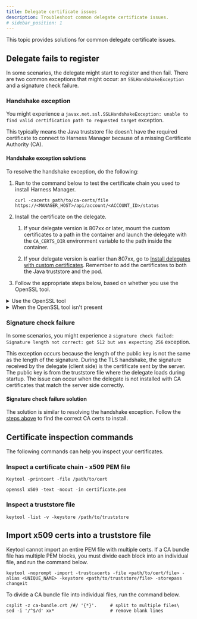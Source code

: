 ```yaml
---
title: Delegate certificate issues
description: Troubleshoot common delegate certificate issues.
# sidebar_position: 1
---
```


This topic provides solutions for common delegate certificate issues.

## Delegate fails to register

In some scenarios, the delegate might start to register and then fail. There are two common exceptions that might occur: an `SSLHandshakeException` and a signature check failure.

### Handshake exception

You might experience a `javax.net.ssl.SSLHandshakeException: unable to find valid certification path to requested target` exception.

This typically means the Java truststore file doesn’t have the required certificate to connect to Harness Manager because of a missing Certificate Authority (CA).

#### Handshake exception solutions

To resolve the handshake exception, do the following:

1. Run to the command below to test the certificate chain you used to install Harness Manager.

   ```
   curl -cacerts path/to/ca-certs/file https://<MANAGER_HOST>/api/account/<ACCOUNT_ID>/status
   ```

2. Install the certificate on the delegate.

   1. If your delegate version is 807xx or later, mount the custom certificates to a path in the container and launch the delegate with the `CA_CERTS_DIR` environment variable to the path inside the container.

   2. If your delegate version is earlier than 807xx, go to [Install delegates with custom certificates](/docs/platform/delegates/secure-delegates/install-delegates-with-custom-certs/). Remember to add the certificates to both the Java truststore and the pod.

3. Follow the appropriate steps below, based on whether you use the OpenSSL tool.

<details>
   <summary>
   Use the OpenSSL tool
   </summary>
  
   To use the OpenSSL tool, do the following:

   1. Exec into the delegate pod.

   2. Run the command below to get all the certificates in the path.

      ```
      openssl s_client -showcerts -servername <fqdn> -connect <fqdn>:443
      ```

      The output will look similar to the example below.
   
       ```
      CONNECTED(00000003)

      depth=0 C = US, ST = CA, L = San Jose, O = Harness Test, OU = Test, CN = *.test.harness.io, emailAddress = test-no-reply@harness.io

      verify error:num=18:self signed certificate

      verify return:1

      depth=0 C = US, ST = CA, L = San Jose, O = Harness Test, OU = Test, CN = *.test.harness.io, emailAddress = test-no-reply@harness.io

      verify return:1
   
      ---

      Certificate chain

       0 s:C = US, ST = CA, L = San Jose, O = Harness Test, OU = Test, CN = *.test.harness.io, emailAddress = test-no-reply@harness.io

       i:C = US, ST = CA, L = San Jose, O = Harness Test, OU = Test, CN = *.test.harness.io, emailAddress = test-no-reply@harness.io

      -----BEGIN CERTIFICATE-----

      XXXXXXXXXXXXXXXXXXXXXXXXXXXXXXXXXXXXXXXXXXXXXXXXXXXXXX
      XXXXXXXXXXXXXXXXXXXXXXXXXXXXXXXXXXXXXXXXXXXXXXXXXXXXXX
      XXXXXXXXXXXXXXXXXXXXXXXXXXXXXXXXXXXXXXXXXXXXXXXXXXXXXX
      XXXXXXXXXXXXXXXXXXXXXXXXXXXXXXXXXXXXXXXXXXXXXXXXXXXXXX
   
      -----END CERTIFICATE-----

      1 s:C = US, ST = CA, L = San Jose, O = Harness Test, OU = Test, CN = *.test.harness.io, emailAddress = test-no-reply@harness.io

      i:C = US, ST = CA, L = San Jose, O = Harness Test, OU = Test, CN = *.test.harness.io, emailAddress = test-no-reply@harness.io

      -----BEGIN CERTIFICATE-----

      XXXXXXXXXXXXXXXXXXXXXXXXXXXXXXXXXXXXXXXXXXXXXXXXXXXXXX
      XXXXXXXXXXXXXXXXXXXXXXXXXXXXXXXXXXXXXXXXXXXXXXXXXXXXXX
      XXXXXXXXXXXXXXXXXXXXXXXXXXXXXXXXXXXXXXXXXXXXXXXXXXXXXX
      XXXXXXXXXXXXXXXXXXXXXXXXXXXXXXXXXXXXXXXXXXXXXXXXXXXXXX

      -----END CERTIFICATE-----

      ---

      Server certificate

      subject=C = US, ST = CA, L = San Jose, O = Harness Test, OU = Test, CN = *.test.harness.io, emailAddress = test-no-reply@harness.io

      issuer=C = US, ST = CA, L = San Jose, O = Harness Test, OU = Test, CN = *.test.harness.io, emailAddress = test-no-reply@harness.io

      ---

      No client certificate CA names sent

      Peer signing digest: SHA256

      Peer signature type: RSA-PSS

      Server Temp Key: X25519, 253 bits

      ---

      SSL handshake has read 2443 bytes and written 397 bytes

      Verification error: self signed certificate

      ---

      New, TLSv1.3, Cipher is TLS_AES_256_GCM_SHA384

      Server public key is 2048 bit

      Secure Renegotiation IS NOT supported

      Compression: NONE

      Expansion: NONE

      No ALPN negotiated

      Early data was not sent

      Verify return code: 18 (self signed certificate)

      ---

      connect to smp.test.harness.io

      ```
         
   3. Copy the `BEGIN CERTIFICATE` and `END CERTIFICATE` blocks into a new `cacerts.pem` file.

   4. Add the CA certificates to the delegate.

         1. If your delegate version is 803xx or later, mount the custom certificates to a path in the container and launch the delegate with the `CUSTOM_CERTS_PATH` environment variable to the path inside the container.

         2. If your delegate version is earlier than 803xx, go to [Install delegates with custom certificates](/docs/platform/delegates/secure-delegates/install-delegates-with-custom-certs/). Remember to add the certificates to both the Java truststore and the pod.

</details>

<details>
   <summary>
   When the OpenSSL tool isn't present
   </summary>

To resolve the exception when OpenSSL tool isn't present, do the following:

1. Try to install OpenSSL.

   1. Exec into the delegate.
   2. Run the following.
      
      ```
      microdnf install openssl
      ```

       Depending on your environment, OpenSSL installation may not succeed.
    
    3. If the installation succeeds, following the OpenSSL steps above. If the installation fails, continue with the steps below.

2. Use the cURL commands below to find the issuers that are missing in your CA bundle.
   
   ```
   curl -vk <YOUR_URL>
   ```

3. Find the certificate for each issuer by going to the domain in your browser or download the certificate.

</details>

### Signature check failure

In some scenarios, you might experience a `signature check failed: Signature length not correct: got 512 but was expecting 256` exception.

This exception occurs because the length of the public key is not the same as the length of the signature. During the TLS handshake, the signature received by the delegate (client side) is the certificate sent by the server. The public key is from the truststore file where the delegate loads during startup. The issue can occur when the delegate is not installed with CA certificates that match the server side correctly.

#### Signature check failure solution

The solution is similar to resolving the handshake exception. Follow the [steps above](#handshake-exception-solutions) to find the correct CA certs to install.

## Certificate inspection commands

The following commands can help you inspect your certificates. 

### Inspect a certificate chain - x509 PEM file

```
Keytool -printcert -file /path/to/cert
```

```
openssl x509 -text -noout -in certificate.pem 
```

### Inspect a truststore file

```
keytool -list -v -keystore /path/to/truststore
```

## Import x509 certs into a truststore file 

Keytool cannot import an entire PEM file with multiple certs. If a CA bundle file has multiple PEM blocks, you must divide each block into an individual file, and run the command below.

```
keytool -noprompt -import -trustcacerts -file <path/to/cert/file> -alias <UNIQUE_NAME> -keystore <path/to/truststore/file> -storepass changeit
```

To divide a CA bundle file into individual files, run the command below.

```
csplit -z ca-bundle.crt /#/ '{*}'.     # split to multiple files\
sed -i '/^$/d' xx*                     # remove blank lines
```
